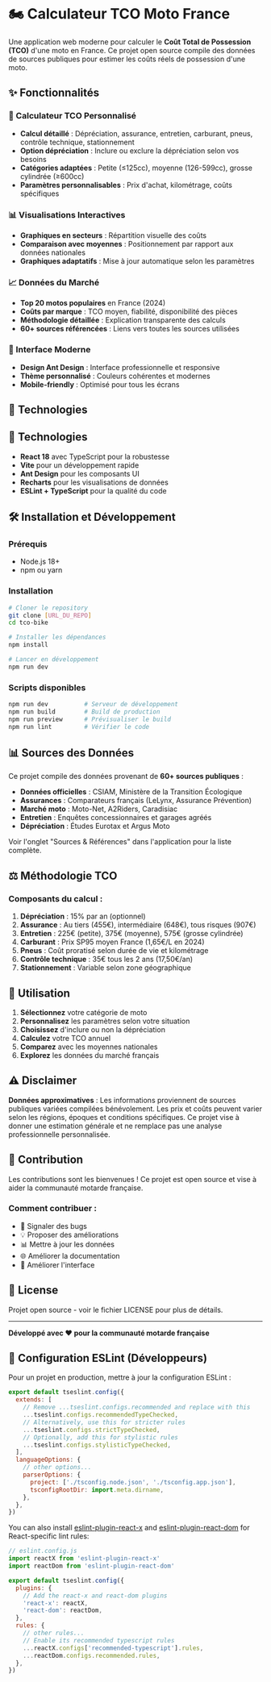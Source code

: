 # 🏍️ Calculateur TCO Moto France

Une application web moderne pour calculer le **Coût Total de Possession (TCO)** d'une moto en France. Ce projet open source compile des données de sources publiques pour estimer les coûts réels de possession d'une moto.

## ✨ Fonctionnalités

### 🧮 Calculateur TCO Personnalisé
- **Calcul détaillé** : Dépréciation, assurance, entretien, carburant, pneus, contrôle technique, stationnement
- **Option dépréciation** : Inclure ou exclure la dépréciation selon vos besoins
- **Catégories adaptées** : Petite (≤125cc), moyenne (126-599cc), grosse cylindrée (≥600cc)
- **Paramètres personnalisables** : Prix d'achat, kilométrage, coûts spécifiques

### 📊 Visualisations Interactives
- **Graphiques en secteurs** : Répartition visuelle des coûts
- **Comparaison avec moyennes** : Positionnement par rapport aux données nationales
- **Graphiques adaptatifs** : Mise à jour automatique selon les paramètres

### 📈 Données du Marché
- **Top 20 motos populaires** en France (2024)
- **Coûts par marque** : TCO moyen, fiabilité, disponibilité des pièces
- **Méthodologie détaillée** : Explication transparente des calculs
- **60+ sources référencées** : Liens vers toutes les sources utilisées

### 🎨 Interface Moderne
- **Design Ant Design** : Interface professionnelle et responsive
- **Thème personnalisé** : Couleurs cohérentes et modernes
- **Mobile-friendly** : Optimisé pour tous les écrans

## 🚀 Technologies

## 🚀 Technologies

- **React 18** avec TypeScript pour la robustesse
- **Vite** pour un développement rapide
- **Ant Design** pour les composants UI
- **Recharts** pour les visualisations de données
- **ESLint + TypeScript** pour la qualité du code

## 🛠️ Installation et Développement

### Prérequis
- Node.js 18+ 
- npm ou yarn

### Installation
```bash
# Cloner le repository
git clone [URL_DU_REPO]
cd tco-bike

# Installer les dépendances
npm install

# Lancer en développement
npm run dev
```

### Scripts disponibles
```bash
npm run dev          # Serveur de développement
npm run build        # Build de production
npm run preview      # Prévisualiser le build
npm run lint         # Vérifier le code
```

## 📊 Sources des Données

Ce projet compile des données provenant de **60+ sources publiques** :

- **Données officielles** : CSIAM, Ministère de la Transition Écologique
- **Assurances** : Comparateurs français (LeLynx, Assurance Prévention)
- **Marché moto** : Moto-Net, A2Riders, Caradisiac
- **Entretien** : Enquêtes concessionnaires et garages agréés
- **Dépréciation** : Études Eurotax et Argus Moto

Voir l'onglet "Sources & Références" dans l'application pour la liste complète.

## ⚖️ Méthodologie TCO

### Composants du calcul :
1. **Dépréciation** : 15% par an (optionnel)
2. **Assurance** : Au tiers (455€), intermédiaire (648€), tous risques (907€)
3. **Entretien** : 225€ (petite), 375€ (moyenne), 575€ (grosse cylindrée)
4. **Carburant** : Prix SP95 moyen France (1,65€/L en 2024)
5. **Pneus** : Coût proratisé selon durée de vie et kilométrage
6. **Contrôle technique** : 35€ tous les 2 ans (17,50€/an)
7. **Stationnement** : Variable selon zone géographique

## 🎯 Utilisation

1. **Sélectionnez** votre catégorie de moto
2. **Personnalisez** les paramètres selon votre situation
3. **Choisissez** d'inclure ou non la dépréciation
4. **Calculez** votre TCO annuel
5. **Comparez** avec les moyennes nationales
6. **Explorez** les données du marché français

## ⚠️ Disclaimer

**Données approximatives** : Les informations proviennent de sources publiques variées compilées bénévolement. Les prix et coûts peuvent varier selon les régions, époques et conditions spécifiques. Ce projet vise à donner une estimation générale et ne remplace pas une analyse professionnelle personnalisée.

## 🤝 Contribution

Les contributions sont les bienvenues ! Ce projet est open source et vise à aider la communauté motarde française.

### Comment contribuer :
- 🐛 Signaler des bugs
- 💡 Proposer des améliorations  
- 📊 Mettre à jour les données
- 🌐 Améliorer la documentation
- 🎨 Améliorer l'interface

## 📄 License

Projet open source - voir le fichier LICENSE pour plus de détails.

---

**Développé avec ❤️ pour la communauté motarde française**

## 🔧 Configuration ESLint (Développeurs)

Pour un projet en production, mettre à jour la configuration ESLint :

```js
export default tseslint.config({
  extends: [
    // Remove ...tseslint.configs.recommended and replace with this
    ...tseslint.configs.recommendedTypeChecked,
    // Alternatively, use this for stricter rules
    ...tseslint.configs.strictTypeChecked,
    // Optionally, add this for stylistic rules
    ...tseslint.configs.stylisticTypeChecked,
  ],
  languageOptions: {
    // other options...
    parserOptions: {
      project: ['./tsconfig.node.json', './tsconfig.app.json'],
      tsconfigRootDir: import.meta.dirname,
    },
  },
})
```

You can also install [eslint-plugin-react-x](https://github.com/Rel1cx/eslint-react/tree/main/packages/plugins/eslint-plugin-react-x) and [eslint-plugin-react-dom](https://github.com/Rel1cx/eslint-react/tree/main/packages/plugins/eslint-plugin-react-dom) for React-specific lint rules:

```js
// eslint.config.js
import reactX from 'eslint-plugin-react-x'
import reactDom from 'eslint-plugin-react-dom'

export default tseslint.config({
  plugins: {
    // Add the react-x and react-dom plugins
    'react-x': reactX,
    'react-dom': reactDom,
  },
  rules: {
    // other rules...
    // Enable its recommended typescript rules
    ...reactX.configs['recommended-typescript'].rules,
    ...reactDom.configs.recommended.rules,
  },
})
```
